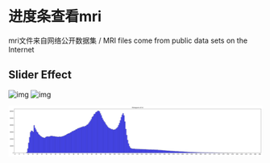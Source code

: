 # 进度条查看mri

mri文件来自网络公开数据集 / MRI files come from public data sets on the Internet

## Slider Effect

![img](mri.nii.png)
![img](mri_hist.nii.png)

![img](hist.png)
